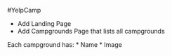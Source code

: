 #YelpCamp

* Add Landing Page
* Add Campgrounds Page that lists all campgrounds


Each campground has:
    * Name
    * Image